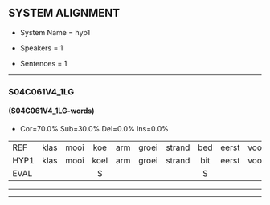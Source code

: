 
## SYSTEM ALIGNMENT

- System Name = hyp1

- Speakers = 1

- Sentences = 1

---

### S04C061V4_1LG

#### (S04C061V4_1LG-words)

- Cor=70.0%	Sub=30.0%	Del=0.0%	Ins=0.0%

|  |  |  |  |  |  |  |  |  |  |  |  |  |  |  |  |  |  |  |  |  |  |  |  |  |  |  |  |  |  |  |  |  |  |  |  |  |  |  |  |  |
|:--- |:---:|:---:|:---:|:---:|:---:|:---:|:---:|:---:|:---:|:---:|:---:|:---:|:---:|:---:|:---:|:---:|:---:|:---:|:---:|:---:|:---:|:---:|:---:|:---:|:---:|:---:|:---:|:---:|:---:|:---:|:---:|:---:|:---:|:---:|:---:|:---:|:---:|:---:|:---:|:---:|
| REF | klas | mooi | koe | arm | groei | strand | bed | eerst | voor | draai | sjaal | herfst | duur | straat | leeuw | clown | hoek | krant | hout | vriend | gauw | chips | groen | feest | reis | jas | huis | paard | vijf | muts | nieuw | kind | bang | oog | zacht | schoen | plas | neus | knoop | plank |
| HYP1 | klas | mooi | koel | arm | groei | strand | bit | eerst | voor | draai | sjaal | herst | duur | straat | leel | klown | hoek | krant | hout | vriend | guw | chips | groen | feest | rijs | jas | ruis | paard | vijf | muts | nieuw | gekint | wang | oog | zacht | schoen | plas | nuis | knoop | pla |
| EVAL |  |  | S |  |  |  | S |  |  |  |  | S |  |  | S | S |  |  |  |  | S |  |  |  | S |  | S |  |  |  |  | S | S |  |  |  |  | S |  | S |
---

---

